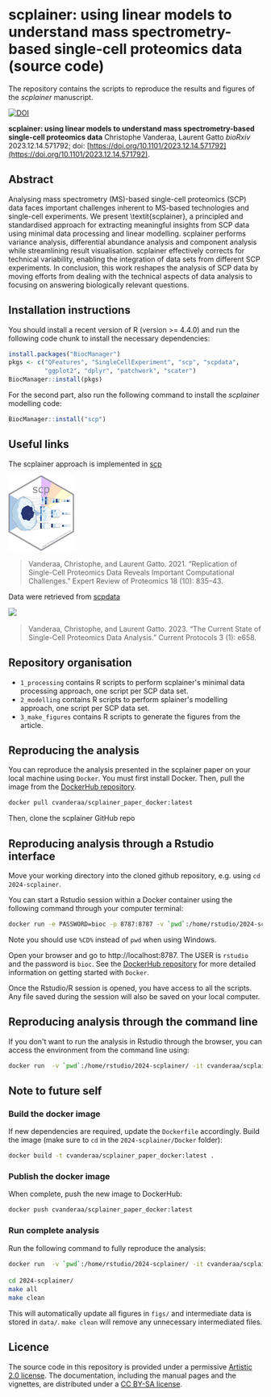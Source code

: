 # scplainer: using linear models to understand mass spectrometry-based single-cell proteomics data (source code)

The repository contains the scripts to reproduce the results and
figures of the *scplainer* manuscript.

[![DOI](https://zenodo.org/badge/717364015.svg)](https://doi.org/10.5281/zenodo.15788969)


**scplainer: using linear models to understand mass spectrometry-based single-cell proteomics data**
Christophe Vanderaa, Laurent Gatto *bioRxiv* 2023.12.14.571792;
doi: [https://doi.org/10.1101/2023.12.14.571792](https://doi.org/10.1101/2023.12.14.571792).

## Abstract

Analysing mass spectrometry (MS)-based single-cell
proteomics (SCP) data faces important challenges inherent to MS-based
technologies and single-cell experiments. We present
\textit{scplainer}, a principled and standardised approach for
extracting meaningful insights from SCP data using minimal data
processing and linear modelling. scplainer performs variance analysis,
differential abundance analysis and component analysis while
streamlining result visualisation. scplainer effectively corrects for
technical variability, enabling the integration of data sets from
different SCP experiments. In conclusion, this work reshapes the
analysis of SCP data by moving efforts from dealing with the technical
aspects of data analysis to focusing on answering biologically
relevant questions.

## Installation instructions

You should install a recent version of R (version >= 4.4.0)
and run the following code chunk to install the necessary
dependencies:

```r
install.packages("BiocManager")
pkgs <- c("QFeatures", "SingleCellExperiment", "scp", "scpdata",
          "ggplot2", "dplyr", "patchwork", "scater")
BiocManager::install(pkgs)
```

For the second part, also run the following command to install the
*scplainer* modelling code:

```r
BiocManager::install("scp")
```

## Useful links

The scplainer approach is implemented in
[scp](https://github.com/UCLouvain-CBIO/scp)

<img
src="https://raw.githubusercontent.com/UCLouvain-CBIO/scp/master/sticker/sticker.png"
height="150">

> Vanderaa, Christophe, and Laurent Gatto. 2021. “Replication of
> Single-Cell Proteomics Data Reveals Important Computational
> Challenges.” Expert Review of Proteomics 18 (10): 835–43.

Data were retrieved from
[scpdata](https://github.com/UCLouvain-CBIO/scpdata)

<img
src="https://raw.githubusercontent.com/UCLouvain-CBIO/scpdata/master/sticker/sticker.png"
height="150">

> Vanderaa, Christophe, and Laurent Gatto. 2023. “The Current State of
> Single-Cell Proteomics Data Analysis.” Current Protocols 3 (1):
> e658.

## Repository organisation

- `1_processing` contains R scripts to perform scplainer's minimal
  data processing approach, one script per SCP data set.
- `2_modelling` contains R scripts to perform splainer's modelling
 approach, one script per SCP data set.
- `3_make_figures` contains R scripts to generate the figures from the
  article.

## Reproducing the analysis

You can reproduce the analysis presented in the scplainer paper on
your local machine using `Docker`. You must first install Docker.
Then, pull the image from the
[DockerHub repository](https://hub.docker.com/repository/docker/cvanderaa/scplainer_paper_docker).

```bash
docker pull cvanderaa/scplainer_paper_docker:latest
```

Then, clone the scplainer GitHub repo


## Reproducing analysis through a Rstudio interface

Move your working directory into the cloned github repository, e.g. 
using `cd 2024-scplainer`. 

You can start a Rstudio session within a Docker container using the
following command through your computer terminal:

```bash
docker run -e PASSWORD=bioc -p 8787:8787 -v `pwd`:/home/rstudio/2024-scplainer/ cvanderaa/scplainer_paper_docker:latest
```

Note you should use `%CD%` instead of `pwd` when using Windows.

Open your browser and go to http://localhost:8787. The USER is
`rstudio` and the password is `bioc`. See the [DockerHub
repository](https://hub.docker.com/repository/docker/cvanderaa/scplainer_paper_docker)
for more detailed information on getting started with `Docker`.

Once the Rstudio/R session is opened, you have access to all the
scripts. Any file saved during the session will also be saved on your
local computer.

## Reproducing analysis through the command line

If you don't want to run the analysis in Rstudio through the browser,
you can access the environment from the command line using:

```bash
docker run  -v `pwd`:/home/rstudio/2024-scplainer/ -it cvanderaa/scplainer_paper_docker:latest bash
```

## Note to future self

### Build the docker image

If new dependencies are required, update the `Dockerfile` accordingly.
Build the image (make sure to `cd` in the `2024-scplainer/Docker`
folder):

```bash
docker build -t cvanderaa/scplainer_paper_docker:latest .
```

### Publish the docker image

When complete, push the new image to DockerHub:

```bash
docker push cvanderaa/scplainer_paper_docker:latest
```

### Run complete analysis

Run the following command to fully reproduce the analysis:

```bash
docker run  -v `pwd`:/home/rstudio/2024-scplainer/ -it cvanderaa/scplainer_paper_docker:latest bash

cd 2024-scplainer/
make all
make clean
```

This will automatically update all figures in `figs/` and intermediate
data is stored in `data/`. `make clean` will remove any unnecessary
intermediated files.

## Licence

The source code in this repository is provided under a permissive
[Artistic 2.0 license](https://opensource.org/licenses/Artistic-2.0).
The documentation, including the manual pages and the vignettes, are
distributed under a
[CC BY-SA license](https://creativecommons.org/licenses/by-sa/2.0/).
